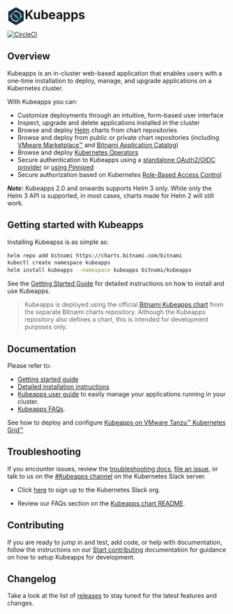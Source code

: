 # <img src="./docs/img/logo.png" width="40" align="left"> Kubeapps

[![CircleCI](https://circleci.com/gh/kubeapps/kubeapps/tree/master.svg?style=svg)](https://circleci.com/gh/kubeapps/kubeapps/tree/master)

## Overview
Kubeapps is an in-cluster web-based application that enables users with a one-time installation to deploy, manage, and upgrade applications on a Kubernetes cluster. 

With Kubeapps you can: 

- Customize deployments through an intuitive, form-based user interface 
- Inspect, upgrade and delete applications installed in the cluster
- Browse and deploy [Helm](https://github.com/helm/helm) charts from chart repositories
- Browse and deploy from public or private chart repositories (including [VMware Marketplace™](https://marketplace.cloud.vmware.com) and [Bitnami Application Catalog](https://bitnami.com/application-catalog))
- Browse and deploy [Kubernetes Operators](https://operatorhub.io/)
- Secure authentication to Kubeapps using a [standalone OAuth2/OIDC provider](./docs/user/using-an-OIDC-provider.md) or [using Pinniped](./docs/user/using-an-OIDC-provider-with-pinniped.md)
- Secure authorization based on Kubernetes [Role-Based Access Control](./docs/user/access-control.md)

**_Note:_** Kubeapps 2.0 and onwards supports Helm 3 only. While only the Helm 3 API is supported, in most cases, charts made for Helm 2 will still work.
## Getting started with Kubeapps

Installing Kubeapss is as simple as:

```bash
helm repo add bitnami https://charts.bitnami.com/bitnami
kubectl create namespace kubeapps
helm install kubeapps --namespace kubeapps bitnami/kubeapps
```
See the [Getting Started Guide](./docs/user/getting-started.md) for detailed instructions on how to install and use Kubeapps.

> Kubeapps is deployed using the official [Bitnami Kubeapps chart](https://github.com/bitnami/charts/tree/master/bitnami/kubeapps) from the separate Bitnami charts repository. Although the Kubeapps repository also defines a chart, this is intended for development purposes only.

## Documentation

Please refer to:

- [Getting started guide](./docs/user/getting-started.md)
- [Detailed installation instructions](chart/kubeapps/README.md)
- [Kubeapps user guide](./docs/user/dashboard.md) to easily manage your applications running in your cluster.
- [Kubeapps FAQs](https://github.com/kubeapps/kubeapps/blob/master/chart/kubeapps/README.md#faq).

See how to deploy and configure [Kubeapps on VMware Tanzu™ Kubernetes Grid™](./docs/step-by-step/kubeapps-on-tkg/README.md)

## Troubleshooting

If you encounter issues, review the [troubleshooting docs](https://github.com/kubeapps/kubeapps/blob/master/chart/kubeapps/README.md#troubleshooting), [file an issue](https://github.com/kubeapps/kubeapps/issues), or talk to us on the [#Kubeapps channel](https://kubernetes.slack.com/messages/kubeapps) on the Kubernetes Slack server. 

- Click [here](http://slack.k8s.io) to sign up to the Kubernetes Slack org.

- Review our FAQs section on the [Kubeapps chart README](https://github.com/kubeapps/kubeapps/blob/master/chart/kubeapps/README.md#faq).
## Contributing

If you are ready to jump in and test, add code, or help with documentation, follow the instructions on our [Start contributing](./CONTRIBUTING.md) documentation for guidance on how to setup Kubeapps for development.

## Changelog

Take a look at the list of [releases](https://github.com/kubeapps/kubeapps/releases) to stay tuned for the latest features and changes.
